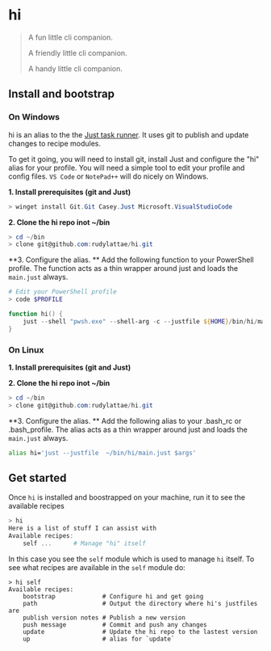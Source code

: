 # hi
> A fun little cli companion.
>
> A friendly little cli companion.
> 
> A handy little cli companion.

## Install and bootstrap
### On Windows
hi is an alias to the the [Just task runner](https://just.systems). It uses git to publish and update changes to recipe modules. 

To get it going, you will need to install git, install Just and configure the "hi" alias for your profile. You will need a simple tool to edit your profile and config files.  `VS Code`  or `NotePad++` will do nicely on Windows.

**1. Install prerequisites (git and Just)**
```powershell
> winget install Git.Git Casey.Just Microsoft.VisualStudioCode
```

**2. Clone the hi repo inot ~/bin**
```powershell
> cd ~/bin
> clone git@github.com:rudylattae/hi.git
```

**3. Configure the alias. **
Add the following function to your PowerShell profile. The function acts as a thin wrapper around just and loads the `main.just` always.

```powershell
# Edit your PowerShell profile
> code $PROFILE
```

```powershell
function hi() {
    just --shell "pwsh.exe" --shell-arg -c --justfile ${HOME}/bin/hi/main.just $args
}
```

### On Linux
**1. Install prerequisites (git and Just)**

**2. Clone the hi repo inot ~/bin**
```powershell
> cd ~/bin
> clone git@github.com:rudylattae/hi.git
```

**3. Configure the alias. **
Add the following alias to your .bash_rc or .bash_profile. The alias acts as a thin wrapper around just and loads the `main.just` always.

```sh
alias hi='just --justfile  ~/bin/hi/main.just $args'
```


## Get started
Once `hi` is installed and boostrapped on your machine, run it to see the available recipes
```powershell
> hi
Here is a list of stuff I can assist with
Available recipes:
    self ...      # Manage "hi" itself
```

In this case you see the `self` module which is used to manage `hi` itself. To see what recipes are available in the `self` module do:
```powershel
> hi self
Available recipes:
    bootstrap             # Configure hi and get going
    path                  # Output the directory where hi's justfiles are
    publish version notes # Publish a new version
    push message          # Commit and push any changes
    update                # Update the hi repo to the lastest version
    up                    # alias for `update`
```